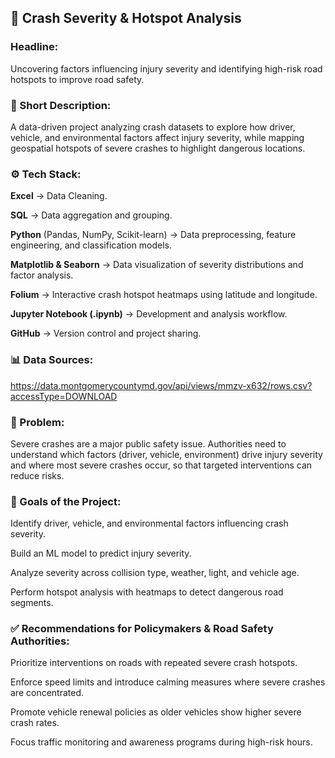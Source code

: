 ## 🚦 Crash Severity & Hotspot Analysis
### Headline:
Uncovering factors influencing injury severity and identifying high-risk road hotspots to improve road safety.

### 📌 Short Description:
A data-driven project analyzing crash datasets to explore how driver, vehicle, and environmental factors affect injury severity, while mapping geospatial hotspots of severe crashes to highlight dangerous locations.

### ⚙️ Tech Stack:

**Excel** → Data Cleaning.

**SQL** → Data aggregation and grouping.

**Python** (Pandas, NumPy, Scikit-learn) → Data preprocessing, feature engineering, and classification models.

**Matplotlib & Seaborn** → Data visualization of severity distributions and factor analysis.

**Folium** → Interactive crash hotspot heatmaps using latitude and longitude.

**Jupyter Notebook (.ipynb)** → Development and analysis workflow.

**GitHub** → Version control and project sharing.

### 📊 Data Sources:
https://data.montgomerycountymd.gov/api/views/mmzv-x632/rows.csv?accessType=DOWNLOAD

### 🔹 Problem:

Severe crashes are a major public safety issue. Authorities need to understand which factors (driver, vehicle, environment) drive injury severity and where most severe crashes occur, so that targeted interventions can reduce risks.

### 🔹 Goals of the Project:

Identify driver, vehicle, and environmental factors influencing crash severity.

Build an ML model to predict injury severity.

Analyze severity across collision type, weather, light, and vehicle age.

Perform hotspot analysis with heatmaps to detect dangerous road segments.

### ✅ Recommendations for Policymakers & Road Safety Authorities:

Prioritize interventions on roads with repeated severe crash hotspots.

Enforce speed limits and introduce calming measures where severe crashes are concentrated.

Promote vehicle renewal policies as older vehicles show higher severe crash rates.

Focus traffic monitoring and awareness programs during high-risk hours. 

